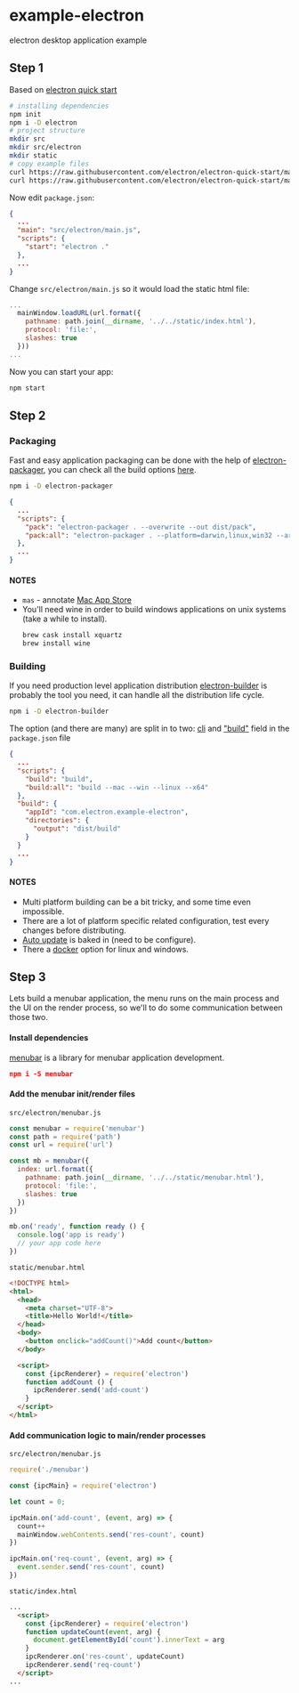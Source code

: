 # example-electron
electron desktop application example

## Step 1

Based on [electron quick start](http://electron.atom.io/docs/tutorial/quick-start/)

```bash
# installing dependencies
npm init
npm i -D electron
# project structure
mkdir src
mkdir src/electron
mkdir static
# copy example files
curl https://raw.githubusercontent.com/electron/electron-quick-start/master/main.js -o src/electron/main.js
curl https://raw.githubusercontent.com/electron/electron-quick-start/master/index.html -o static/index.html
```

Now edit `package.json`:

```json
{
  ...
  "main": "src/electron/main.js",
  "scripts": {
    "start": "electron ."
  },
  ...
}
```

Change `src/electron/main.js` so it would load the static html file:

```js
...
  mainWindow.loadURL(url.format({
    pathname: path.join(__dirname, '../../static/index.html'),
    protocol: 'file:',
    slashes: true
  }))
...
```

Now you can start your app:
```bash
npm start
```

## Step 2

### Packaging
Fast and easy application packaging can be done with the help of [electron-packager](https://github.com/electron-userland/electron-packager),
you can check all the build options [here](https://github.com/electron-userland/electron-packager/blob/master/docs/api.md).

```bash
npm i -D electron-packager
```

```json
{
  ...
  "scripts": {
    "pack": "electron-packager . --overwrite --out dist/pack",
    "pack:all": "electron-packager . --platform=darwin,linux,win32 --arch=x64 --overwrite --out dist/pack"
  },
  ...
}
```

#### NOTES
- `mas` - annotate [Mac App Store](http://electron.atom.io/docs/tutorial/mac-app-store-submission-guide/)
- You'll need wine in order to build windows applications on unix systems (take a while to install).
  ```bash
  brew cask install xquartz
  brew install wine
  ```

### Building
If you need production level application distribution [electron-builder](https://github.com/electron-userland/electron-builder)
is probably the tool you need, it can handle all the distribution life cycle.


```bash
npm i -D electron-builder
```

The option (and there are many) are split in to two: [cli](https://github.com/electron-userland/electron-builder#cli-usage)
and ["build"](https://github.com/electron-userland/electron-builder/wiki/Options) field in the `package.json` file

```json
{
  ...
  "scripts": {
    "build": "build",
    "build:all": "build --mac --win --linux --x64"
  },
  "build": {
    "appId": "com.electron.example-electron",
    "directories": {
      "output": "dist/build"
    }
  }
  ...
}
```

#### NOTES

- Multi platform building can be a bit tricky, and some time even impossible.
- There are a lot of platform specific related configuration, test every changes before distributing.
- [Auto update](https://github.com/electron-userland/electron-builder/wiki/Auto-Update) is baked in (need to be configure).
- There a [docker](https://github.com/electron-userland/electron-builder/wiki/Docker) option for linux and windows.

## Step 3

Lets build a menubar application, the menu runs on the main process and the UI on the render process,
so we'll to do some communication between those two.

#### Install dependencies
[menubar](https://github.com/maxogden/menubar) is a library for menubar application development.
```json
npm i -S menubar
```

#### Add the menubar init/render files

`src/electron/menubar.js`
```js
const menubar = require('menubar')
const path = require('path')
const url = require('url')

const mb = menubar({
  index: url.format({
    pathname: path.join(__dirname, '../../static/menubar.html'),
    protocol: 'file:',
    slashes: true
  })
})

mb.on('ready', function ready () {
  console.log('app is ready')
  // your app code here
})

```

`static/menubar.html`
```html
<!DOCTYPE html>
<html>
  <head>
    <meta charset="UTF-8">
    <title>Hello World!</title>
  </head>
  <body>
    <button onclick="addCount()">Add count</button>
  </body>

  <script>
    const {ipcRenderer} = require('electron')
    function addCount () {
      ipcRenderer.send('add-count')
    }
  </script>
</html>
```
#### Add communication logic to main/render processes
`src/electron/menubar.js`
```js
require('./menubar')

const {ipcMain} = require('electron')

let count = 0;

ipcMain.on('add-count', (event, arg) => {
  count++
  mainWindow.webContents.send('res-count', count)
})

ipcMain.on('req-count', (event, arg) => {
  event.sender.send('res-count', count)
})
```

`static/index.html`
```html
...
  <script>
    const {ipcRenderer} = require('electron')
    function updateCount(event, arg) {
      document.getElementById('count').innerText = arg
    }
    ipcRenderer.on('res-count', updateCount)
    ipcRenderer.send('req-count')
  </script>
...
```